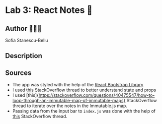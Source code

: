 # Lab 3: React Notes 🚀
## Author 👩🏻‍💻
Sofia Stanescu-Bellu

## Description

## Sources
* The app was styled with the help of the [React Bootstrap Library](https://react-bootstrap.github.io/)
* I used [this](https://stackoverflow.com/questions/27991366/what-is-the-difference-between-state-and-props-in-react) StackOverflow thread to better understand state and props
* I used [this]{https://stackoverflow.com/questions/40475547/how-to-loop-through-an-immutable-map-of-immutable-maps} StackOverflow thread to iterate over the notes in the Immutable.js map.
* Passing data from the input bar to `index.js` was done with the help of [this](https://stackoverflow.com/questions/38394015/how-to-pass-data-from-child-component-to-its-parent-in-reactjs) StackOverflow thread.
